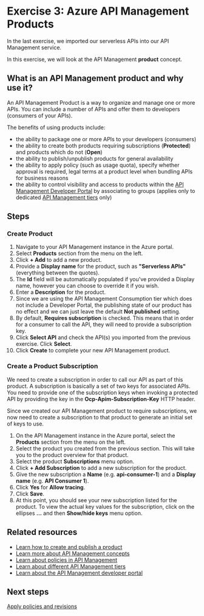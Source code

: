 # Exercise 3: Azure API Management Products

In the last exercise, we imported our serverless APIs into our API Management service. 

In this exercise, we will look at the API Management **product** concept.

## What is an API Management product and why use it?

An API Management Product is a way to organize and manage one or more APIs. You can include a number of APIs and offer them to developers (consumers of your APIs).

The benefits of using products include:

- the ability to package one or more APIs to your developers (consumers)
- the ability to create both products requiring subscriptions (**Protected**) and products which do not (**Open**)
- the ability to publish/unpublish products for general availability
- the ability to apply policy (such as usage quota), specify whether approval is required, legal terms at a product level when bundling APIs for business reasons
- the ability to control visibility and access to products within the [API Management Developer Portal](https://docs.microsoft.com/en-us/azure/api-management/api-management-key-concepts#--developer-portal) by associating to groups (applies only to dedicated [API Management tiers](https://docs.microsoft.com/en-us/azure/api-management/api-management-features) only)

## Steps

### Create Product

1. Navigate to your API Management instance in the Azure portal.
1. Select **Products** section from the menu on the left.
1. Click **+ Add** to add a new product.
1. Provide a **Display name** for the product, such as **"Serverless APIs"** (everything between the quotes).
1. The **Id** field will be automatically populated if you've provided a Display name, however you can choose to override it if you wish.
1. Enter a **Description** for the product.
1. Since we are using the API Management Consumption tier which does not include a Developer Portal, the publishing state of our product has no effect and we can just leave the default **Not published** setting.
1. By default, **Requires subscription** is checked. This means that in order for a consumer to call the API, they will need to provide a subscription key.
1. Click **Select API** and check the API(s) you imported from the previous exercise. Click **Select**.
1. Click **Create** to complete your new API Management product.

### Create a Product Subscription

We need to create a subscription in order to call our API as part of this product. A subscription is basically a set of two keys for associated APIs. You need to provide one of the subscription keys when invoking a protected API by providing the key in the **Ocp-Apim-Subscription-Key** HTTP header.

Since we created our API Management product to require subscriptions, we now need to create a subscription to that product to generate an initial set of keys to use.

1. On the API Management instance in the Azure portal, select the  **Products** section from the menu on the left.
1. Select the product you created from the previous section. This will take you to the product overview for that product.
1. Select the product **Subscriptions** menu option.
1. Click **+ Add Subscription** to add a new subscription for the product.
1. Give the new subscription a **Name** (e.g. **api-consumer-1**) and a **Display name** (e.g. **API Consumer 1**).
1. Click **Yes** for **Allow tracing**.
1. Click **Save**.
1. At this point, you should see your new subscription listed for the product. To view the actual key values for the subscription, click on the ellipses **...** and then **Show/hide keys** menu option.

## Related resources

- [Learn how to create and publish a product](https://docs.microsoft.com/en-us/azure/api-management/api-management-howto-add-products)
- [Learn more about API Management concepts](https://docs.microsoft.com/en-us/azure/api-management/api-management-key-concepts#--developer-portal)
- [Learn about policies in API Management](https://docs.microsoft.com/en-us/azure/api-management/api-management-howto-policies)
- [Learn about different API Management tiers](https://docs.microsoft.com/en-us/azure/api-management/api-management-features)
- [Learn about the API Management developer portal](https://docs.microsoft.com/en-us/azure/api-management/api-management-key-concepts#--developer-portal)

## Next steps

[Apply policies and revisions](4%20-%20apply%20policies%20and%20revisions.md)